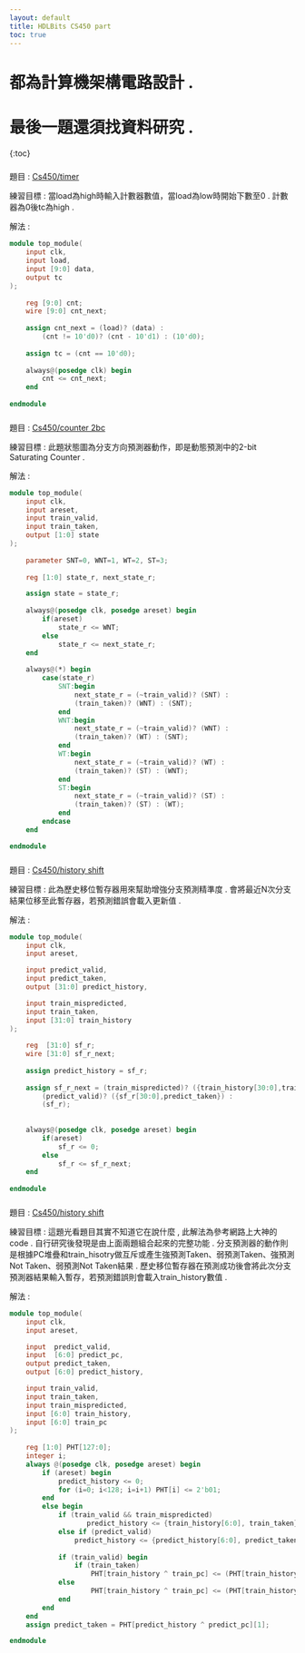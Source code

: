 ```yaml
---
layout: default
title: HDLBits CS450 part
toc: true
---
```


# 都為計算機架構電路設計 .
# 最後一題還須找資料研究 .

{:toc}
###
題目 : [Cs450/timer](https://hdlbits.01xz.net/wiki/Cs450/timer)

練習目標 : 當load為high時輸入計數器數值，當load為low時開始下數至0 . 計數器為0後tc為high .

解法 :
```verilog
module top_module(
	input clk, 
	input load, 
	input [9:0] data, 
	output tc
);
    
    reg [9:0] cnt;
    wire [9:0] cnt_next;
    
    assign cnt_next = (load)? (data) : 
        (cnt != 10'd0)? (cnt - 10'd1) : (10'd0);
    
    assign tc = (cnt == 10'd0);
    
    always@(posedge clk) begin
        cnt <= cnt_next;
    end
    
endmodule
```

###
題目 : [Cs450/counter 2bc](https://hdlbits.01xz.net/wiki/Cs450/counter_2bc)

練習目標 : 此題狀態圖為分支方向預測器動作，即是動態預測中的2-bit Saturating Counter .

解法 :
```verilog
module top_module(
    input clk,
    input areset,
    input train_valid,
    input train_taken,
    output [1:0] state
);
    
    parameter SNT=0, WNT=1, WT=2, ST=3;
    
    reg [1:0] state_r, next_state_r;

    assign state = state_r;
    
    always@(posedge clk, posedge areset) begin
        if(areset)
            state_r <= WNT;
        else
            state_r <= next_state_r;
    end
    
    always@(*) begin
        case(state_r)
            SNT:begin
                next_state_r = (~train_valid)? (SNT) :
                (train_taken)? (WNT) : (SNT);
            end
            WNT:begin
                next_state_r = (~train_valid)? (WNT) :
                (train_taken)? (WT) : (SNT);
            end
            WT:begin
                next_state_r = (~train_valid)? (WT) :
                (train_taken)? (ST) : (WNT);
            end
            ST:begin
                next_state_r = (~train_valid)? (ST) :
                (train_taken)? (ST) : (WT);
            end
        endcase
    end

endmodule
```

###
題目 : [Cs450/history shift](https://hdlbits.01xz.net/wiki/Cs450/history_shift)

練習目標 : 此為歷史移位暫存器用來幫助增強分支預測精準度 . 會將最近N次分支結果位移至此暫存器，若預測錯誤會載入更新值 .

解法 :
```verilog
module top_module(
    input clk,
    input areset,

    input predict_valid,
    input predict_taken,
    output [31:0] predict_history,

    input train_mispredicted,
    input train_taken,
    input [31:0] train_history
);
    
    reg  [31:0] sf_r;
    wire [31:0] sf_r_next;
    
    assign predict_history = sf_r;
    
    assign sf_r_next = (train_mispredicted)? ({train_history[30:0],train_taken}) : 
        (predict_valid)? ({sf_r[30:0],predict_taken}) : 
        (sf_r);
    
    
    always@(posedge clk, posedge areset) begin
        if(areset)
            sf_r <= 0;
        else
            sf_r <= sf_r_next;
    end
    
endmodule
```

###
題目 : [Cs450/history shift](https://hdlbits.01xz.net/wiki/Cs450/gshare)

練習目標 : 這題光看題目其實不知道它在說什麼 , 此解法為參考網路上大神的code . 
          自行研究後發現是由上面兩題組合起來的完整功能 . 
          分支預測器的動作則是根據PC堆疊和train_hisotry做互斥或產生強預測Taken、弱預測Taken、強預測Not Taken、弱預測Not Taken結果 .
          歷史移位暫存器在預測成功後會將此次分支預測器結果輸入暫存，若預測錯誤則會載入train_history數值 .

解法 :
```verilog
module top_module(
    input clk,
    input areset,

    input  predict_valid,
    input  [6:0] predict_pc,
    output predict_taken,
    output [6:0] predict_history,

    input train_valid,
    input train_taken,
    input train_mispredicted,
    input [6:0] train_history,
    input [6:0] train_pc
);
    
    reg [1:0] PHT[127:0];
    integer i;
    always @(posedge clk, posedge areset) begin
        if (areset) begin
            predict_history <= 0;
            for (i=0; i<128; i=i+1) PHT[i] <= 2'b01;
        end
        else begin
            if (train_valid && train_mispredicted)
                   predict_history <= {train_history[6:0], train_taken};
            else if (predict_valid)
                predict_history <= {predict_history[6:0], predict_taken};
            
            if (train_valid) begin
                if (train_taken)
                    PHT[train_history ^ train_pc] <= (PHT[train_history ^ train_pc] == 2'b11) ? 2'b11 : (PHT[train_history ^ train_pc] + 1);
            else
                    PHT[train_history ^ train_pc] <= (PHT[train_history ^ train_pc] == 2'b00) ? 2'b00 : (PHT[train_history ^ train_pc] - 1);
            end
        end
    end
    assign predict_taken = PHT[predict_history ^ predict_pc][1];

endmodule
```

